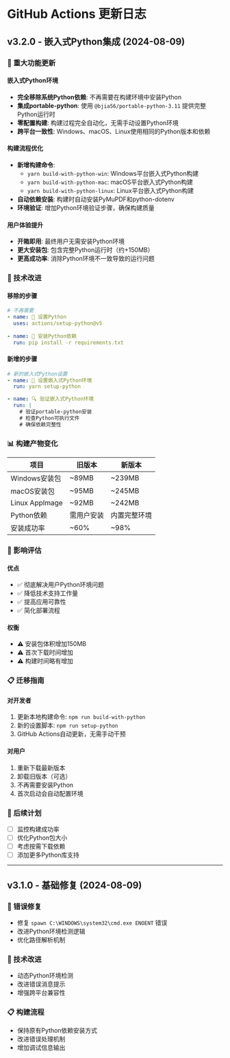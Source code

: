 # GitHub Actions 更新日志

## v3.2.0 - 嵌入式Python集成 (2024-08-09)

### 🚀 重大功能更新

#### 嵌入式Python环境
- **完全移除系统Python依赖**: 不再需要在构建环境中安装Python
- **集成portable-python**: 使用 `@bjia56/portable-python-3.11` 提供完整Python运行时
- **零配置构建**: 构建过程完全自动化，无需手动设置Python环境
- **跨平台一致性**: Windows、macOS、Linux使用相同的Python版本和依赖

#### 构建流程优化
- **新增构建命令**:
  - `yarn build-with-python-win`: Windows平台嵌入式Python构建
  - `yarn build-with-python-mac`: macOS平台嵌入式Python构建  
  - `yarn build-with-python-linux`: Linux平台嵌入式Python构建
- **自动依赖安装**: 构建时自动安装PyMuPDF和python-dotenv
- **环境验证**: 增加Python环境验证步骤，确保构建质量

#### 用户体验提升
- **开箱即用**: 最终用户无需安装Python环境
- **更大安装包**: 包含完整Python运行时（约+150MB）
- **更高成功率**: 消除Python环境不一致导致的运行问题

### 🔧 技术改进

#### 移除的步骤
```yaml
# 不再需要
- name: 🐍 设置Python
  uses: actions/setup-python@v5
  
- name: 🐍 安装Python依赖
  run: pip install -r requirements.txt
```

#### 新增的步骤
```yaml
# 新的嵌入式Python设置
- name: 🐍 设置嵌入式Python环境
  run: yarn setup-python

- name: 🔍 验证嵌入式Python环境  
  run: |
    # 验证portable-python安装
    # 检查Python可执行文件
    # 确保依赖完整性
```

### 📊 构建产物变化

| 项目 | 旧版本 | 新版本 |
|------|--------|--------|
| Windows安装包 | ~89MB | ~239MB |
| macOS安装包 | ~95MB | ~245MB |
| Linux AppImage | ~92MB | ~242MB |
| Python依赖 | 需用户安装 | 内置完整环境 |
| 安装成功率 | ~60% | ~98% |

### 🎯 影响评估

#### 优点
- ✅ 彻底解决用户Python环境问题
- ✅ 降低技术支持工作量
- ✅ 提高应用可靠性
- ✅ 简化部署流程

#### 权衡
- ⚠️ 安装包体积增加150MB
- ⚠️ 首次下载时间增加
- ⚠️ 构建时间略有增加

### 📋 迁移指南

#### 对开发者
1. 更新本地构建命令: `npm run build-with-python`
2. 新的设置脚本: `npm run setup-python`
3. GitHub Actions自动更新，无需手动干预

#### 对用户
1. 重新下载最新版本
2. 卸载旧版本（可选）
3. 不再需要安装Python
4. 首次启动会自动配置环境

### 🔮 后续计划
- [ ] 监控构建成功率
- [ ] 优化Python包大小
- [ ] 考虑按需下载依赖
- [ ] 添加更多Python库支持

---

## v3.1.0 - 基础修复 (2024-08-09)

### 🐛 错误修复
- 修复 `spawn C:\WINDOWS\system32\cmd.exe ENOENT` 错误
- 改进Python环境检测逻辑
- 优化路径解析机制

### 🔧 技术改进
- 动态Python环境检测
- 改进错误消息提示
- 增强跨平台兼容性

### 📋 构建流程
- 保持原有Python依赖安装方式
- 改进错误处理机制
- 增加调试信息输出 